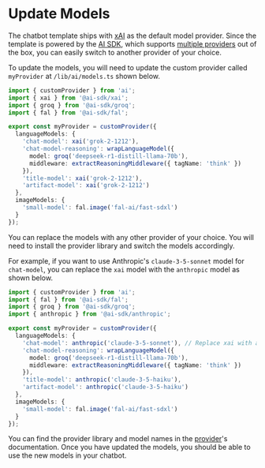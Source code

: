 # Update Models

The chatbot template ships with [xAI](https://sdk.vercel.ai/providers/ai-sdk-providers/xai) as the default model provider. Since the template is powered by the [AI SDK](https://sdk.vercel.ai), which supports [multiple providers](https://sdk.vercel.ai/providers/ai-sdk-providers) out of the box, you can easily switch to another provider of your choice.

To update the models, you will need to update the custom provider called `myProvider` at `/lib/ai/models.ts` shown below.

```ts
import { customProvider } from 'ai';
import { xai } from '@ai-sdk/xai';
import { groq } from '@ai-sdk/groq';
import { fal } from '@ai-sdk/fal';

export const myProvider = customProvider({
  languageModels: {
    'chat-model': xai('grok-2-1212'),
    'chat-model-reasoning': wrapLanguageModel({
      model: groq('deepseek-r1-distill-llama-70b'),
      middleware: extractReasoningMiddleware({ tagName: 'think' })
    }),
    'title-model': xai('grok-2-1212'),
    'artifact-model': xai('grok-2-1212')
  },
  imageModels: {
    'small-model': fal.image('fal-ai/fast-sdxl')
  }
});
```

You can replace the models with any other provider of your choice. You will need to install the provider library and switch the models accordingly.

For example, if you want to use Anthropic's `claude-3-5-sonnet` model for `chat-model`, you can replace the `xai` model with the `anthropic` model as shown below.

```ts
import { customProvider } from 'ai';
import { fal } from '@ai-sdk/fal';
import { groq } from '@ai-sdk/groq';
import { anthropic } from '@ai-sdk/anthropic';

export const myProvider = customProvider({
  languageModels: {
    'chat-model': anthropic('claude-3-5-sonnet'), // Replace xai with anthropic
    'chat-model-reasoning': wrapLanguageModel({
      model: groq('deepseek-r1-distill-llama-70b'),
      middleware: extractReasoningMiddleware({ tagName: 'think' })
    }),
    'title-model': anthropic('claude-3-5-haiku'),
    'artifact-model': anthropic('claude-3-5-haiku')
  },
  imageModels: {
    'small-model': fal.image('fal-ai/fast-sdxl')
  }
});
```

You can find the provider library and model names in the [provider](https://sdk.vercel.ai/providers/ai-sdk-providers)'s documentation. Once you have updated the models, you should be able to use the new models in your chatbot.
